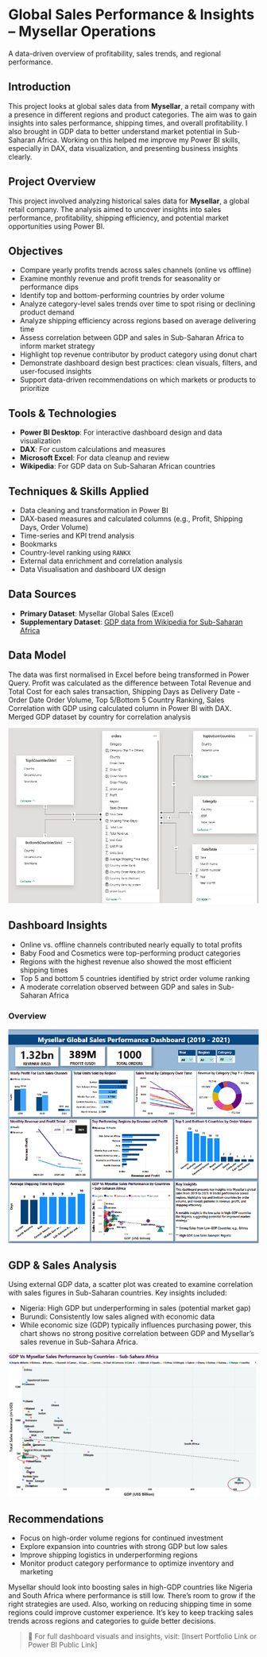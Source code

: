 # Global Sales Performance & Insights – Mysellar Operations
A data-driven overview of profitability, sales trends, and regional performance.

## Introduction
This project looks at global sales data from **Mysellar**, a retail company with a presence in different regions and product categories. The aim was to gain insights into sales performance, shipping times, and overall profitability. I also brought in GDP data to better understand market potential in Sub-Saharan Africa. Working on this helped me improve my Power BI skills, especially in DAX, data visualization, and presenting business insights clearly.

## Project Overview
This project involved analyzing historical sales data for **Mysellar**, a global retail company. The analysis aimed to uncover insights into sales performance, profitability, shipping efficiency, and potential market opportunities using Power BI.

## Objectives
- Compare yearly profits trends across sales channels (online vs offline)
- Examine monthly revenue and profit trends for seasonality or performance dips
- Identify top and bottom-performing countries by order volume
- Analyze category-level sales trends over time to spot rising or declining product demand
- Analyze shipping efficiency across regions based on average delivering time
- Assess correlation between GDP and sales in Sub-Saharan Africa to inform market strategy
- Highlight top revenue contributor by product category using donut chart
- Demonstrate dashboard design best practices: clean visuals, filters, and user-focused insights
- Support data-driven recommendations on which markets or products to prioritize

## Tools & Technologies
- **Power BI Desktop**: For interactive dashboard design and data visualization
- **DAX**: For custom calculations and measures
- **Microsoft Excel**: For data cleanup and review
- **Wikipedia**: For GDP data on Sub-Saharan African countries

## Techniques & Skills Applied
- Data cleaning and transformation in Power BI
- DAX-based measures and calculated columns (e.g., Profit, Shipping Days, Order Volume)
- Time-series and KPI trend analysis
- Bookmarks
- Country-level ranking using `RANKX`
- External data enrichment and correlation analysis
- Data Visualisation and dashboard UX design

## Data Sources
- **Primary Dataset**: Mysellar Global Sales (Excel)
- **Supplementary Dataset**:
<a href = "https://en.wikipedia.org/wiki/List_of_African_countries_by_GDP_(nominal)"> GDP data from Wikipedia for Sub-Saharan Africa </a>

## Data Model
The data was first normalised in Excel before being transformed in Power Query. Profit was calculated as the difference between Total Revenue and Total Cost for each sales transaction, Shipping Days as Delivery Date - Order Date
Order Volume, Top 5/Bottom 5 Country Ranking, Sales Correlation with GDP using calculated column in Power BI with DAX.
Merged GDP dataset by country for correlation analysis

![Data Model](https://github.com/GloryAfiakurue/Sales-Performance-Insights-Mysellar-Global-Operations/blob/main/Images/Final%20Model%20View.png)

## Dashboard Insights
- Online vs. offline channels contributed nearly equally to total profits
- Baby Food and Cosmetics were top-performing product categories
- Regions with the highest revenue also showed the most efficient shipping times
- Top 5 and bottom 5 countries identified by strict order volume ranking
- A moderate correlation observed between GDP and sales in Sub-Saharan Africa

### Overview
![Dashboard](https://github.com/GloryAfiakurue/Sales-Performance-Insights-Mysellar-Global-Operations/blob/main/Images/Final%20Dashboard.png)

## GDP & Sales Analysis
Using external GDP data, a scatter plot was created to examine correlation with sales figures in Sub-Saharan countries. Key insights included:
- Nigeria: High GDP but underperforming in sales (potential market gap)
- Burundi: Consistently low sales aligned with economic data
- While economic size (GDP) typically influences purchasing power, this chart shows no strong positive correlation between GDP and Mysellar’s sales revenue in Sub-Sahara Africa.

![Gdp Vs Mysella Sales Performance](https://github.com/GloryAfiakurue/Sales-Performance-Insights-Mysellar-Global-Operations/blob/main/Images/Final%20Gdp%20Vs%20Mysellar%20Sales%20Performance%20by%20Countries%20-%20Sub-Sahara%20Africa.png)

## Recommendations
- Focus on high-order volume regions for continued investment
- Explore expansion into countries with strong GDP but low sales
- Improve shipping logistics in underperforming regions
- Monitor product category performance to optimize inventory and marketing
  
Mysellar should look into boosting sales in high-GDP countries like Nigeria and South Africa where performance is still low. There’s room to grow if the right strategies are used. Also, working on reducing shipping time in some regions could improve customer experience. It’s key to keep tracking sales trends across regions and categories to guide better decisions.

> 🔗 For full dashboard visuals and insights, visit: [Insert Portfolio Link or Power BI Public Link]

